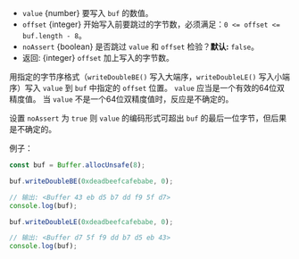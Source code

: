 <!-- YAML
added: v0.11.15
-->

* `value` {number} 要写入 `buf` 的数值。
* `offset` {integer} 开始写入前要跳过的字节数，必须满足：`0 <= offset <= buf.length - 8`。
* `noAssert` {boolean} 是否跳过 `value` 和 `offset` 检验？**默认:** `false`。
* 返回: {integer} `offset` 加上写入的字节数。

用指定的字节序格式（`writeDoubleBE()` 写入大端序，`writeDoubleLE()` 写入小端序）写入 `value` 到 `buf` 中指定的 `offset` 位置。
`value` 应当是一个有效的64位双精度值。
当 `value` 不是一个64位双精度值时，反应是不确定的。

设置 `noAssert` 为 `true` 则 `value` 的编码形式可超出 `buf` 的最后一位字节，但后果是不确定的。

例子：

```js
const buf = Buffer.allocUnsafe(8);

buf.writeDoubleBE(0xdeadbeefcafebabe, 0);

// 输出: <Buffer 43 eb d5 b7 dd f9 5f d7>
console.log(buf);

buf.writeDoubleLE(0xdeadbeefcafebabe, 0);

// 输出: <Buffer d7 5f f9 dd b7 d5 eb 43>
console.log(buf);
```


